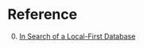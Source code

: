 # Reference

0. [In Search of a Local-First Database](https://jaredforsyth.com/posts/in-search-of-a-local-first-database/)

